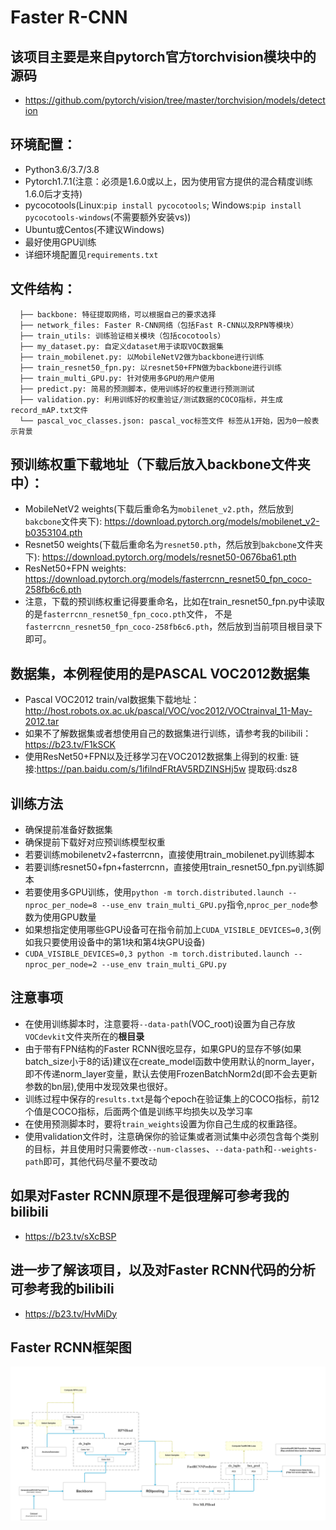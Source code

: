 # Faster R-CNN

## 该项目主要是来自pytorch官方torchvision模块中的源码
* https://github.com/pytorch/vision/tree/master/torchvision/models/detection

## 环境配置：
* Python3.6/3.7/3.8
* Pytorch1.7.1(注意：必须是1.6.0或以上，因为使用官方提供的混合精度训练1.6.0后才支持)
* pycocotools(Linux:`pip install pycocotools`; Windows:`pip install pycocotools-windows`(不需要额外安装vs))
* Ubuntu或Centos(不建议Windows)
* 最好使用GPU训练
* 详细环境配置见`requirements.txt`

## 文件结构：
```
  ├── backbone: 特征提取网络，可以根据自己的要求选择
  ├── network_files: Faster R-CNN网络（包括Fast R-CNN以及RPN等模块）
  ├── train_utils: 训练验证相关模块（包括cocotools）
  ├── my_dataset.py: 自定义dataset用于读取VOC数据集
  ├── train_mobilenet.py: 以MobileNetV2做为backbone进行训练
  ├── train_resnet50_fpn.py: 以resnet50+FPN做为backbone进行训练
  ├── train_multi_GPU.py: 针对使用多GPU的用户使用
  ├── predict.py: 简易的预测脚本，使用训练好的权重进行预测测试
  ├── validation.py: 利用训练好的权重验证/测试数据的COCO指标，并生成record_mAP.txt文件
  └── pascal_voc_classes.json: pascal_voc标签文件 标签从1开始，因为0一般表示背景
```

## 预训练权重下载地址（下载后放入backbone文件夹中）：
* MobileNetV2 weights(下载后重命名为`mobilenet_v2.pth`，然后放到`bakcbone`文件夹下): https://download.pytorch.org/models/mobilenet_v2-b0353104.pth
* Resnet50 weights(下载后重命名为`resnet50.pth`，然后放到`bakcbone`文件夹下): https://download.pytorch.org/models/resnet50-0676ba61.pth
* ResNet50+FPN weights: https://download.pytorch.org/models/fasterrcnn_resnet50_fpn_coco-258fb6c6.pth
* 注意，下载的预训练权重记得要重命名，比如在train_resnet50_fpn.py中读取的是`fasterrcnn_resnet50_fpn_coco.pth`文件，
  不是`fasterrcnn_resnet50_fpn_coco-258fb6c6.pth`，然后放到当前项目根目录下即可。
 
 
## 数据集，本例程使用的是PASCAL VOC2012数据集
* Pascal VOC2012 train/val数据集下载地址：http://host.robots.ox.ac.uk/pascal/VOC/voc2012/VOCtrainval_11-May-2012.tar
* 如果不了解数据集或者想使用自己的数据集进行训练，请参考我的bilibili：https://b23.tv/F1kSCK
* 使用ResNet50+FPN以及迁移学习在VOC2012数据集上得到的权重: 链接:https://pan.baidu.com/s/1ifilndFRtAV5RDZINSHj5w 提取码:dsz8

## 训练方法
* 确保提前准备好数据集
* 确保提前下载好对应预训练模型权重
* 若要训练mobilenetv2+fasterrcnn，直接使用train_mobilenet.py训练脚本
* 若要训练resnet50+fpn+fasterrcnn，直接使用train_resnet50_fpn.py训练脚本
* 若要使用多GPU训练，使用`python -m torch.distributed.launch --nproc_per_node=8 --use_env train_multi_GPU.py`指令,`nproc_per_node`参数为使用GPU数量
* 如果想指定使用哪些GPU设备可在指令前加上`CUDA_VISIBLE_DEVICES=0,3`(例如我只要使用设备中的第1块和第4块GPU设备)
* `CUDA_VISIBLE_DEVICES=0,3 python -m torch.distributed.launch --nproc_per_node=2 --use_env train_multi_GPU.py`

## 注意事项
* 在使用训练脚本时，注意要将`--data-path`(VOC_root)设置为自己存放`VOCdevkit`文件夹所在的**根目录**
* 由于带有FPN结构的Faster RCNN很吃显存，如果GPU的显存不够(如果batch_size小于8的话)建议在create_model函数中使用默认的norm_layer，
  即不传递norm_layer变量，默认去使用FrozenBatchNorm2d(即不会去更新参数的bn层),使用中发现效果也很好。
* 训练过程中保存的`results.txt`是每个epoch在验证集上的COCO指标，前12个值是COCO指标，后面两个值是训练平均损失以及学习率
* 在使用预测脚本时，要将`train_weights`设置为你自己生成的权重路径。
* 使用validation文件时，注意确保你的验证集或者测试集中必须包含每个类别的目标，并且使用时只需要修改`--num-classes`、`--data-path`和`--weights-path`即可，其他代码尽量不要改动

## 如果对Faster RCNN原理不是很理解可参考我的bilibili
* https://b23.tv/sXcBSP

## 进一步了解该项目，以及对Faster RCNN代码的分析可参考我的bilibili
* https://b23.tv/HvMiDy

## Faster RCNN框架图
![Faster R-CNN](fasterRCNN.png) 
